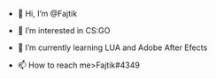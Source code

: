- 👋 Hi, I’m @Fajtik
- 👀 I’m interested in CS:GO
- 🌱 I’m currently learning LUA and Adobe After Efects

- 📫 How to reach me>Fajtik#4349

<!---
Fajtik/Fajtik is a ✨ special ✨ repository because its `README.md` (this file) appears on your GitHub profile.
You can click the Preview link to take a look at your changes.
--->

